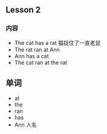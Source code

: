 ## Lesson 2

### 内容

* The cat has a rat 猫捉住了一直老鼠
* The rat ran at Ann
* Ann has a cat
* The cat ran at the rat

## 单词

* at
* the
* ran
* has
* Ann 人名



